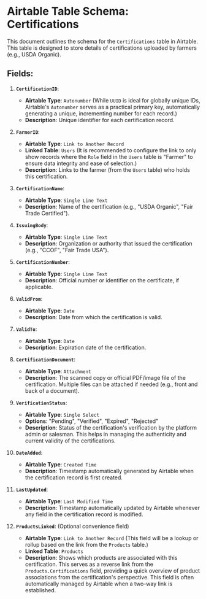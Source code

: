 # Airtable Table Schema: Certifications

This document outlines the schema for the `Certifications` table in Airtable. This table is designed to store details of certifications uploaded by farmers (e.g., USDA Organic).

## Fields:

1.  **`CertificationID`**:
    *   **Airtable Type**: `Autonumber` (While `UUID` is ideal for globally unique IDs, Airtable's `Autonumber` serves as a practical primary key, automatically generating a unique, incrementing number for each record.)
    *   **Description**: Unique identifier for each certification record.

2.  **`FarmerID`**:
    *   **Airtable Type**: `Link to Another Record`
    *   **Linked Table**: `Users` (It is recommended to configure the link to only show records where the `Role` field in the `Users` table is "Farmer" to ensure data integrity and ease of selection.)
    *   **Description**: Links to the farmer (from the `Users` table) who holds this certification.

3.  **`CertificationName`**:
    *   **Airtable Type**: `Single Line Text`
    *   **Description**: Name of the certification (e.g., "USDA Organic", "Fair Trade Certified").

4.  **`IssuingBody`**:
    *   **Airtable Type**: `Single Line Text`
    *   **Description**: Organization or authority that issued the certification (e.g., "CCOF", "Fair Trade USA").

5.  **`CertificationNumber`**:
    *   **Airtable Type**: `Single Line Text`
    *   **Description**: Official number or identifier on the certificate, if applicable.

6.  **`ValidFrom`**:
    *   **Airtable Type**: `Date`
    *   **Description**: Date from which the certification is valid.

7.  **`ValidTo`**:
    *   **Airtable Type**: `Date`
    *   **Description**: Expiration date of the certification.

8.  **`CertificationDocument`**:
    *   **Airtable Type**: `Attachment`
    *   **Description**: The scanned copy or official PDF/image file of the certification. Multiple files can be attached if needed (e.g., front and back of a document).

9.  **`VerificationStatus`**:
    *   **Airtable Type**: `Single Select`
    *   **Options**: "Pending", "Verified", "Expired", "Rejected"
    *   **Description**: Status of the certification's verification by the platform admin or salesman. This helps in managing the authenticity and current validity of the certifications.

10. **`DateAdded`**:
    *   **Airtable Type**: `Created Time`
    *   **Description**: Timestamp automatically generated by Airtable when the certification record is first created.

11. **`LastUpdated`**:
    *   **Airtable Type**: `Last Modified Time`
    *   **Description**: Timestamp automatically updated by Airtable whenever any field in the certification record is modified.

12. **`ProductsLinked`**: (Optional convenience field)
    *   **Airtable Type**: `Link to Another Record` (This field will be a lookup or rollup based on the link from the `Products` table.)
    *   **Linked Table**: `Products`
    *   **Description**: Shows which products are associated with this certification. This serves as a reverse link from the `Products.Certifications` field, providing a quick overview of product associations from the certification's perspective. This field is often automatically managed by Airtable when a two-way link is established.
